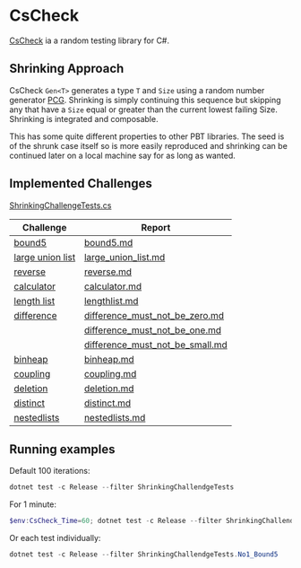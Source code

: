 # CsCheck

[CsCheck](https://github.com/AnthonyLloyd/CsCheck) ia a random testing library for C#.

## Shrinking Approach

CsCheck `Gen<T>` generates a type `T` and `Size` using a random number generator [PCG](https://www.pcg-random.org). Shrinking is simply continuing this sequence but skipping any that have a `Size` equal or greater than the current lowest failing Size. Shrinking is integrated and composable.

This has some quite different properties to other PBT libraries. The seed is of the shrunk case itself so is more easily reproduced and shrinking can be continued later on a local machine say for as long as wanted.

## Implemented Challenges

[ShrinkingChallengeTests.cs](/pbt-libraries/cscheck/ShrinkingChallengeTests.cs)

|Challenge|Report|
|---------|------|
|[bound5](/challenges/bound5.md)|[bound5.md](/pbt-libraries/cscheck/reports/bound5.md)|
|[large union list](/challenges/large_union_list.md)|[large_union_list.md](/pbt-libraries/cscheck/reports/large_union_list.md)|
|[reverse](/challenges/reverse.md)|[reverse.md](/pbt-libraries/cscheck/reports/reverse.md)|
|[calculator](/challenges/calculator.md)|[calculator.md](/pbt-libraries/cscheck/reports/calculator.md)|
|[length list](/challenges/lengthlist.md)|[lengthlist.md](/pbt-libraries/cscheck/reports/lengthlist.md)|
|[difference](/challenges/difference.md)|[difference_must_not_be_zero.md](/pbt-libraries/cscheck/reports/difference_must_not_be_zero.md)|
|         |[difference_must_not_be_one.md](/pbt-libraries/cscheck/reports/difference_must_not_be_one.md)|
|         |[difference_must_not_be_small.md](/pbt-libraries/cscheck/reports/difference_must_not_be_small.md)|
|[binheap](/challenges/binheap.md)|[binheap.md](/pbt-libraries/cscheck/reports/binheap.md)|
|[coupling](/challenges/coupling.md)|[coupling.md](/pbt-libraries/cscheck/reports/coupling.md)|
|[deletion](/challenges/deletion.md)|[deletion.md](/pbt-libraries/cscheck/reports/deletion.md)|
|[distinct](/challenges/distinct.md)|[distinct.md](/pbt-libraries/cscheck/reports/distinct.md)|
|[nestedlists](/challenges/nestedlists.md)|[nestedlists.md](/pbt-libraries/cscheck/reports/nestedlists.md)|

## Running examples

Default 100 iterations:
```powershell
dotnet test -c Release --filter ShrinkingChallendgeTests
```

For 1 minute:
```powershell
$env:CsCheck_Time=60; dotnet test -c Release --filter ShrinkingChallendgeTests; rm env:CsCheck*
```

Or each test individually:
```powershell
dotnet test -c Release --filter ShrinkingChallendgeTests.No1_Bound5
```
